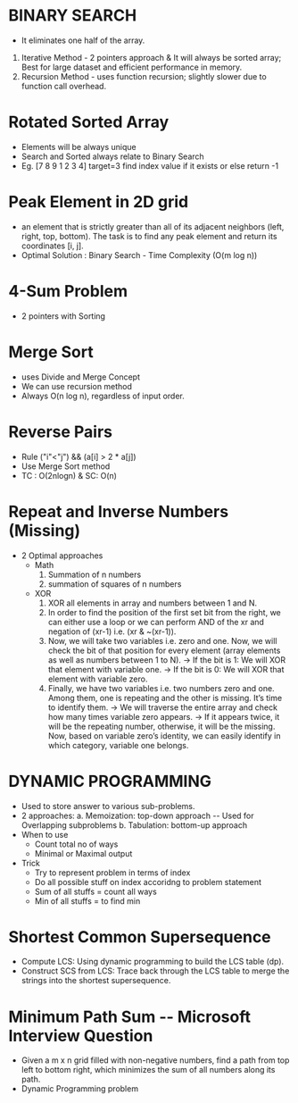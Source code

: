 # BINARY SEARCH
- It eliminates one half of the array.
1) Iterative Method - 2 pointers approach & It will always be sorted array; Best for large dataset and efficient performance in memory.
2) Recursion Method - uses function recursion; slightly slower due to function call overhead.

# Rotated Sorted Array 
- Elements will be always unique 
- Search and Sorted always relate to Binary Search
- Eg. [7 8 9 1 2 3 4] target=3 find index value if it exists or else return -1

# Peak Element in 2D grid
- an element that is strictly greater than all of its adjacent neighbors (left, right, top, bottom). The task is to find any peak element and return its coordinates [i, j].
- Optimal Solution : Binary Search - Time Complexity (O(m log n))

# 4-Sum Problem
- 2 pointers with Sorting

# Merge Sort
- uses Divide and Merge Concept
- We can use recursion method 
- Always O(n log n), regardless of input order.

# Reverse Pairs
- Rule ("i"<"j") && (a[i] > 2 * a[j])
- Use Merge Sort method 
- TC : O(2nlogn) & SC: O(n)

# Repeat and Inverse Numbers (Missing)
- 2 Optimal approaches
  - Math
    1) Summation of n numbers
    2) summation of squares of n numbers
  - XOR
    1) XOR all elements in array and numbers between 1 and N.
    2) In order to find the position of the first set bit from the right, we can either use a loop or we can perform AND of the xr and negation of (xr-1) i.e. (xr & ~(xr-1)).
    3) Now, we will take two variables i.e. zero and one. Now, we will check the bit of that position for every element (array elements as well as numbers between 1 to N).
        -> If the bit is 1: We will XOR that element with variable one.
        -> If the bit is 0: We will XOR that element with variable zero.
    4) Finally, we have two variables i.e. two numbers zero and one. Among them, one is repeating and the other is missing. It’s time to identify them. 
        -> We will traverse the entire array and check how many times variable zero appears. 
        -> If it appears twice, it will be the repeating number, otherwise, it will be the missing. Now, based on variable zero’s identity, we can easily identify in which category, variable one belongs.
 

# DYNAMIC PROGRAMMING
- Used to store answer to various sub-problems.
- 2 approaches: 
    a. Memoization: top-down approach -- Used for Overlapping subproblems
    b. Tabulation: bottom-up approach
- When to use 
    - Count total no of ways
    - Minimal or Maximal output
- Trick 
    - Try to represent problem in terms of index
    - Do all possible stuff on index accoridng to problem statement
    - Sum of all stuffs = count all ways
    - Min of all stuffs = to find min

# Shortest Common Supersequence
- Compute LCS: Using dynamic programming to build the LCS table (dp).
- Construct SCS from LCS: Trace back through the LCS table to merge the strings into the shortest supersequence.

# Minimum Path Sum -- Microsoft Interview Question
- Given a m x n grid filled with non-negative numbers, find a path from top left to bottom right, which minimizes the sum of all numbers along its path.
- Dynamic Programming problem
